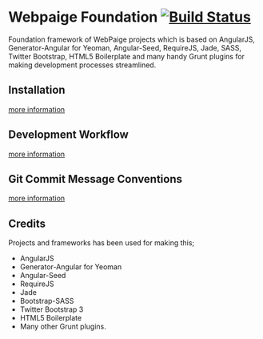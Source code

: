 # Webpaige Foundation [![Build Status](https://travis-ci.org/Cengizism/base.png?branch=master)](https://travis-ci.org/Cengizism/base)

Foundation framework of WebPaige projects which is based on AngularJS, Generator-Angular for Yeoman, Angular-Seed, RequireJS, Jade, SASS, Twitter Bootstrap, HTML5 Boilerplate and many handy Grunt plugins for making development processes streamlined.


## Installation
[more information](https://github.com/askcs/webpaige-foundation/wiki/Installation)

## Development Workflow
[more information](https://github.com/askcs/webpaige-foundation/wiki/Development-workflow)

## Git Commit Message Conventions
[more information](https://github.com/askcs/webpaige-foundation/wiki/Git-Commit-Message-Conventions)

## Credits
Projects and frameworks has been used for making this;

* AngularJS
* Generator-Angular for Yeoman
* Angular-Seed
* RequireJS
* Jade
* Bootstrap-SASS
* Twitter Bootstrap 3
* HTML5 Boilerplate
* Many other Grunt plugins.